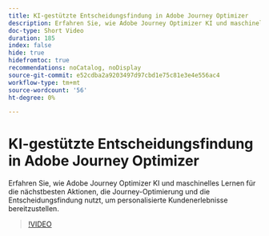 ```yaml
---
title: KI-gestützte Entscheidungsfindung in Adobe Journey Optimizer
description: Erfahren Sie, wie Adobe Journey Optimizer KI und maschinelles Lernen für die nächstbesten Aktionen, die Journey-Optimierung und die Entscheidungsfindung nutzt, um personalisierte Kundenerlebnisse bereitzustellen.
doc-type: Short Video
duration: 185
index: false
hide: true
hidefromtoc: true
recommendations: noCatalog, noDisplay
source-git-commit: e52cdba2a9203497d97cbd1e75c81e3e4e556ac4
workflow-type: tm+mt
source-wordcount: '56'
ht-degree: 0%

---
```



# KI-gestützte Entscheidungsfindung in Adobe Journey Optimizer

Erfahren Sie, wie Adobe Journey Optimizer KI und maschinelles Lernen für die nächstbesten Aktionen, die Journey-Optimierung und die Entscheidungsfindung nutzt, um personalisierte Kundenerlebnisse bereitzustellen.

<!-- 62_S520_3442520_184_aipowered-decisioning-in-adobe-journey-optimizer -->
>[!VIDEO](https://video.tv.adobe.com/v/3458219/?learn=on&enablevpops=true)

